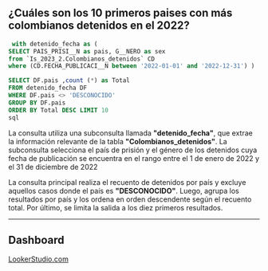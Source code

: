 
## ¿Cuáles son los 10 primeros paises con más colombianos detenidos en el 2022?


``` sql
 with detenido_fecha as (
SELECT PAIS_PRISI__N as pais, G__NERO as sex
from `Is_2023_2.Colombianos_detenidos` CD
where (CD.FECHA_PUBLICACI__N between '2022-01-01' and '2022-12-31') )

SELECT DF.pais ,count (*) as Total
FROM detenido_fecha DF
WHERE DF.pais <> 'DESCONOCIDO'
GROUP BY DF.pais 
ORDER BY Total DESC LIMIT 10
sql
```
La consulta utiliza una subconsulta llamada **"detenido_fecha"**, que extrae la información relevante de la tabla **"Colombianos_detenidos"**. La subconsulta selecciona el país de prisión y el género de los detenidos cuya fecha de publicación se encuentra en el rango entre el 1 de enero de 2022 y el 31 de diciembre de 2022

La consulta principal realiza el recuento de detenidos por país y excluye aquellos casos donde el país es **"DESCONOCIDO"**. Luego, agrupa los resultados por país y los ordena en orden descendente según el recuento total. Por último, se limita la salida a los diez primeros resultados.

---
## Dashboard 
[LookerStudio.com](https://lookerstudio.google.com/reporting/d59af4ec-baae-4e27-a627-9c7113eb4bd8)